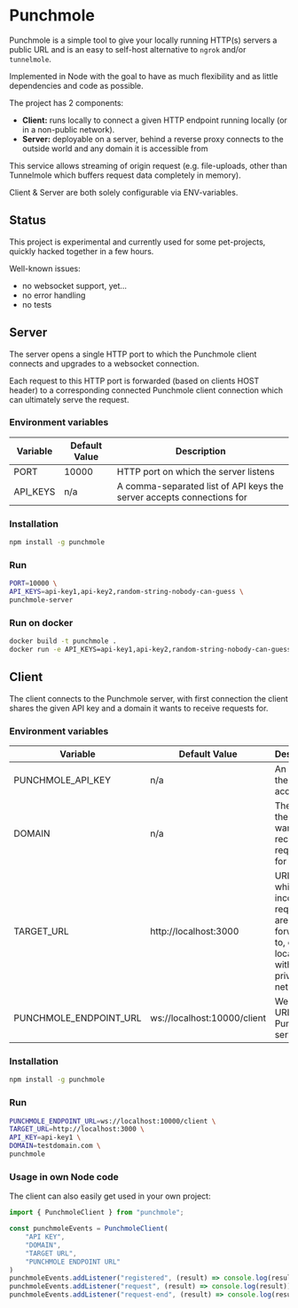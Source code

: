 # Punchmole

Punchmole is a simple tool to give your locally running HTTP(s) servers a public URL 
and is an easy to self-host alternative to `ngrok` and/or `tunnelmole`.

Implemented in Node with the goal to have as much flexibility and as little dependencies and code as possible.

The project has 2 components:
- **Client:** runs locally to connect a given HTTP endpoint running locally (or in a non-public network).
- **Server:** deployable on a server, behind a reverse proxy connects to the outside world and any domain it is accessible from

This service allows streaming of origin request (e.g. file-uploads, other than Tunnelmole which buffers request data completely in memory).

Client & Server are both solely configurable via ENV-variables.

## Status

This project is experimental and currently used for some pet-projects, quickly hacked together in a few hours.

Well-known issues:
- no websocket support, yet...
- no error handling
- no tests

## Server

The server opens a single HTTP port to which the Punchmole client connects and upgrades to a websocket connection.

Each request to this HTTP port is forwarded (based on clients HOST header) to a corresponding connected Punchmole
client connection which can ultimately serve the request.

### Environment variables

| Variable | Default Value | Description                                                           |
|----------|---------------|-----------------------------------------------------------------------|
| PORT     | 10000         | HTTP port on which the server listens                                 |
| API_KEYS | n/a           | A comma-separated list of API keys the server accepts connections for |


### Installation
```bash
npm install -g punchmole
```

### Run
```bash
PORT=10000 \
API_KEYS=api-key1,api-key2,random-string-nobody-can-guess \
punchmole-server 
```

### Run on docker
```bash
docker build -t punchmole .
docker run -e API_KEYS=api-key1,api-key2,random-string-nobody-can-guess punchmole
```

## Client

The client connects to the Punchmole server, with first connection the client shares the given API key and a domain it wants
to receive requests for.


### Environment variables

| Variable               | Default Value               | Description                                                                                     |
|------------------------|-----------------------------|-------------------------------------------------------------------------------------------------|
| PUNCHMOLE_API_KEY      | n/a                         | An API-key the server accepts                                                                   |
| DOMAIN                 | n/a                         | The domain the client wants to receive requests for                                             |
| TARGET_URL             | http://localhost:3000       | URL to which the incoming requests are forwarded to, either local or within the private network |
| PUNCHMOLE_ENDPOINT_URL | ws://localhost:10000/client | Websocket URL of the Punchmole server                                                           |

### Installation
```bash
npm install -g punchmole
```

### Run
```bash
PUNCHMOLE_ENDPOINT_URL=ws://localhost:10000/client \
TARGET_URL=http://localhost:3000 \
API_KEY=api-key1 \
DOMAIN=testdomain.com \
punchmole
```

### Usage in own Node code

The client can also easily get used in your own project:
```javascript
import { PunchmoleClient } from "punchmole";

const punchmoleEvents = PunchmoleClient(
    "API KEY",
    "DOMAIN",
    "TARGET URL",
    "PUNCHMOLE ENDPOINT URL"
)
punchmoleEvents.addListener("registered", (result) => console.log(result))
punchmoleEvents.addListener("request", (result) => console.log(result))
punchmoleEvents.addListener("request-end", (result) => console.log(result))
```
